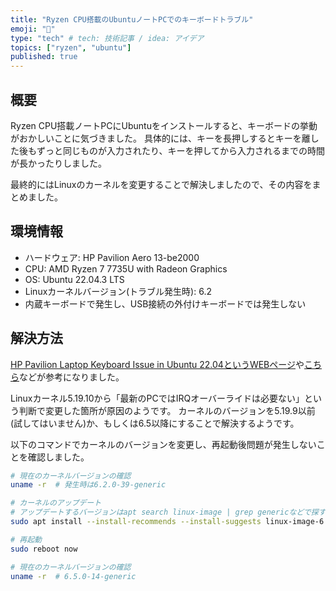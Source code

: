 ```yaml
---
title: "Ryzen CPU搭載のUbuntuノートPCでのキーボードトラブル"
emoji: "💭"
type: "tech" # tech: 技術記事 / idea: アイデア
topics: ["ryzen", "ubuntu"]
published: true
---
```


## 概要

Ryzen CPU搭載ノートPCにUbuntuをインストールすると、キーボードの挙動がおかしいことに気づきました。
具体的には、キーを長押しするとキーを離した後もずっと同じものが入力されたり、キーを押してから入力されるまでの時間が長かったりしました。

最終的にはLinuxのカーネルを変更することで解決しましたので、その内容をまとめました。


## 環境情報

- ハードウェア: HP Pavilion Aero 13-be2000
- CPU: AMD Ryzen 7 7735U with Radeon Graphics
- OS: Ubuntu 22.04.3 LTS
- Linuxカーネルバージョン(トラブル発生時): 6.2
- 内蔵キーボードで発生し、USB接続の外付けキーボードでは発生しない


## 解決方法

[HP Pavilion Laptop Keyboard Issue in Ubuntu 22.04というWEBページ](https://askubuntu.com/questions/1476206/hp-pavilion-laptop-keyboard-issue-in-ubuntu-22-04)や[こちら](https://bbs.archlinux.org/viewtopic.php?id=285327)などが参考になりました。

Linuxカーネル5.19.10から「最新のPCではIRQオーバーライドは必要ない」という判断で変更した箇所が原因のようです。
カーネルのバージョンを5.19.9以前(試してはいません)か、もしくは6.5以降にすることで解決するようです。

以下のコマンドでカーネルのバージョンを変更し、再起動後問題が発生しないことを確認しました。

```bash
# 現在のカーネルバージョンの確認
uname -r  # 発生時は6.2.0-39-generic

# カーネルのアップデート
# アップデートするバージョンはapt search linux-image | grep genericなどで探す
sudo apt install --install-recommends --install-suggests linux-image-6.5.0-14-generic

# 再起動
sudo reboot now

# 現在のカーネルバージョンの確認
uname -r  # 6.5.0-14-generic
```
